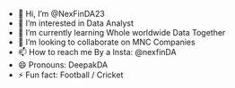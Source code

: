 - 👋 Hi, I’m @NexFinDA23
- 👀 I’m interested in Data Analyst
- 🌱 I’m currently learning Whole worldwide Data Together
- 💞️ I’m looking to collaborate on MNC Companies
- 📫 How to reach me By a Insta: @nexfinDA
- 😄 Pronouns: DeepakDA
- ⚡ Fun fact: Football / Cricket

<!---
NexFinDA23/NexFinDA23 is a ✨ special ✨ repository because its `README.md` (this file) appears on your GitHub profile.
You can click the Preview link to take a look at your changes.
--->
